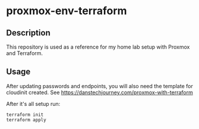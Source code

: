 # proxmox-env-terraform
## Description
This repository is used as a reference for my home lab setup with Proxmox and Terraform.
## Usage
After updating passwords and endpoints, you will also need the template for cloudinit created. See https://danstechjourney.com/proxmox-with-terraform
  
After it's all setup run:
```
terraform init
terraform apply
```